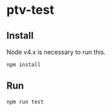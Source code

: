 # ptv-test

## Install

Node v4.x is necessary to run this.

```
npm install
```

## Run

```
npm run test
```
